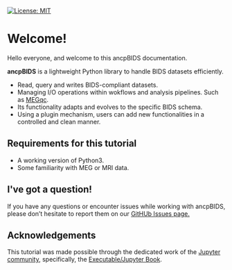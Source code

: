 [![License: MIT](https://img.shields.io/badge/License-MIT-yellow.svg)](https://opensource.org/licenses/MIT)

# Welcome!

Hello everyone, and welcome to this ancpBIDS documentation.

**ancpBIDS** is a lightweight Python library to handle BIDS datasets efficiently. 
* Read, query and writes BIDS-compliant datasets.
* Managing I/O operations within wokflows and analysis pipelines. Such as [MEGqc](https://github.com/ANCPLabOldenburg/MEGqc).
* Its functionality adapts and evolves to the specific BIDS schema.
* Using a plugin mechanism, users can add new functionalities in a controlled and clean manner.

## Requirements for this tutorial
- A working version of Python3.
- Some familiarity with MEG or MRI data.

## I've got a question!

If you have any questions or encounter issues  while working with ancpBIDS, please don’t hesitate to report them on our [GitHUb Issues page.](https://github.com/ANCPLabOldenburg/ancp-bids/issues)


## Acknowledgements

 This tutorial was made possible through the dedicated work of the [Jupyter community](https://jupyter.org/community), specifically, the [Executable/Jupyter Book](https://executablebooks.org/en/latest/).

